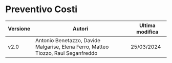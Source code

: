 # Preventivo Costi

|Versione|                                      Autori                                     |Ultima modifica|
|--------|---------------------------------------------------------------------------------|---------------|
|  v2.0  |Antonio Benetazzo, Davide Malgarise, Elena Ferro, Matteo Tiozzo, Raul Seganfreddo|   25/03/2024  |